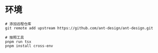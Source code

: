 # 环境

```shell
# 添加远程仓库
git remote add upstream https://github.com/ant-design/ant-design.git
```

```shell
# 按照工具
pnpm run tsx
pnpm install cross-env
```
